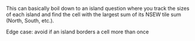 This can basically boil down to an island question where you
track the sizes of each island and find the cell with the largest sum
of its NSEW tile sum (North, South, etc.).

Edge case: avoid if an island borders a cell more than once
